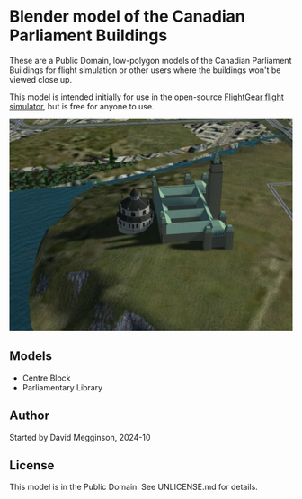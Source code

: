 Blender model of the Canadian Parliament Buildings
==================================================

These are a Public Domain, low-polygon models of the Canadian Parliament Buildings for flight simulation or other users where the buildings won't be viewed close up.

This model is intended initially for use in the open-source [FlightGear flight simulator](https://flightgear.org), but is free for anyone to use.


![Screenshot of models in FlightGear.](screenshot.png)

## Models

- Centre Block
- Parliamentary Library

## Author

Started by David Megginson, 2024-10


## License

This model is in the Public Domain. See UNLICENSE.md for details.

